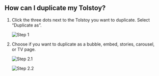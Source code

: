 ## How can I duplicate my Tolstoy?

1. Click the three dots next to the Tolstoy you want to duplicate. Select “Duplicate as”. 

   ![Step 1](https://downloads.intercomcdn.com/i/o/763184964/81691ba394427acc53124460/image.png)

2. Choose if you want to duplicate as a bubble, embed, stories, carousel, or TV page. 

   ![Step 2.1](https://downloads.intercomcdn.com/i/o/763187490/74269a91e7929c56e3fdbf8f/image.png)
   
   ![Step 2.2](https://downloads.intercomcdn.com/i/o/763186072/1bae5439f1e174be83eaf84b/image.png)

